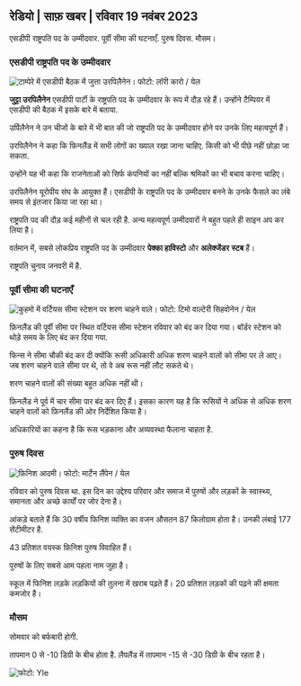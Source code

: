 ## रेडियो \| साफ़ खबर \| रविवार 19 नवंबर 2023

एसडीपी राष्ट्रपति पद के उम्मीदवार. पूर्वी सीमा की घटनाएँ. पुरुष दिवस. मौसम।

### एसडीपी राष्ट्रपति पद के उम्मीदवार

![टाम्पेरे में एसडीपी बैठक में जुत्ता उरपिलैनेन। फोटो: लॉरी कारो / येल](https://images.cdn.yle.fi/image/upload/c_crop,h_3078,w_5472,x_0,y_536/ar_1.7777777777777777,c_fill,g_faces,h_675,w_1200/dpr_1.0/q_auto:eco/f_auto/fl_losy/v1700390392/39-12029436559e5d3e7734)

**जुट्टा उरपिलैनेन** एसडीपी पार्टी के राष्ट्रपति पद के उम्मीदवार के रूप में दौड़ रहे हैं। उन्होंने टैम्पियर में एसडीपी की बैठक में इसके बारे में बताया.

उर्पिलैनेन ने उन चीजों के बारे में भी बात की जो राष्ट्रपति पद के उम्मीदवार होने पर उनके लिए महत्वपूर्ण हैं।

उरपिलैनेन ने कहा कि फिनलैंड में सभी लोगों का ख्याल रखा जाना चाहिए. किसी को भी पीछे नहीं छोड़ा जा सकता.

उन्होंने यह भी कहा कि राजनेताओं को सिर्फ कंपनियों का नहीं बल्कि श्रमिकों का भी बचाव करना चाहिए।

उरपिलैनेन यूरोपीय संघ के आयुक्त हैं। एसडीपी के राष्ट्रपति पद के उम्मीदवार बनने के उनके फैसले का लंबे समय से इंतजार किया जा रहा था।

राष्ट्रपति पद की दौड़ कई महीनों से चल रही है. अन्य महत्वपूर्ण उम्मीदवारों ने बहुत पहले ही साइन अप कर लिया है।

वर्तमान में, सबसे लोकप्रिय राष्ट्रपति पद के उम्मीदवार **पेक्का हाविस्टो** और **अलेक्जेंडर** **स्टब** हैं।

राष्ट्रपति चुनाव जनवरी में है.

### पूर्वी सीमा की घटनाएँ

![कुहमो में वर्टियस सीमा स्टेशन पर शरण चाहने वाले। फोटो: टिमो वाल्टेरी सिहवोनेन / येल](https://images.cdn.yle.fi/image/upload/c_crop,h_2312,w_4110,x_1360,y_535/ar_1.7777777777777777,c_fill,g_faces,h_675,w_1200/dpr_1.0/q_auto:eco/f_auto/fl_losy/v1700313355/39-12026836558740e2c62a)

फ़िनलैंड की पूर्वी सीमा पर स्थित वर्टियस सीमा स्टेशन रविवार को बंद कर दिया गया। बॉर्डर स्टेशन को थोड़े समय के लिए बंद कर दिया गया.

फिन्स ने सीमा चौकी बंद कर दी क्योंकि रूसी अधिकारी अधिक शरण चाहने वालों को सीमा पर ले आए। जब शरण चाहने वाले सीमा पर थे, तो वे अब रूस नहीं लौट सकते थे।

शरण चाहने वालों की संख्या बहुत अधिक नहीं थी।

फ़िनलैंड ने पूर्व में चार सीमा पार बंद कर दिए हैं। इसका कारण यह है कि रूसियों ने अधिक से अधिक शरण चाहने वालों को फ़िनलैंड की ओर निर्देशित किया है।

अधिकारियों का कहना है कि रूस भड़काना और अव्यवस्था फैलाना चाहता है.

### पुरुष दिवस

![फ़िनिश आदमी। फोटो: मार्टेन लैंपेन / येल](https://images.cdn.yle.fi/image/upload/c_crop,h_3375,w_6000,x_0,y_164/ar_1.777777777777777,c_fill,g_faces,h_675,w_1200/dpr_1.0/q_auto:eco/f_auto/fl_losy/v1700042381/39-1200843655493de62883)

रविवार को पुरुष दिवस था. इस दिन का उद्देश्य परिवार और समाज में पुरुषों और लड़कों के स्वास्थ्य, समानता और अच्छे कार्यों पर जोर देना है।

आंकड़े बताते हैं कि 30 वर्षीय फिनिश व्यक्ति का वजन औसतन 87 किलोग्राम होता है। उनकी लंबाई 177 सेंटीमीटर है.

43 प्रतिशत वयस्क फ़िनिश पुरुष विवाहित हैं।

पुरुषों के लिए सबसे आम पहला नाम जुहा है।

स्कूल में फिनिश लड़के लड़कियों की तुलना में खराब पढ़ते हैं। 20 प्रतिशत लड़कों की पढ़ने की क्षमता कमजोर है।

### मौसम

सोमवार को बर्फबारी होगी.

तापमान 0 से -10 डिग्री के बीच होता है. लैपलैंड में तापमान -15 से -30 डिग्री के बीच रहता है।

![ फोटो: Yle](https://images.cdn.yle.fi/image/upload/c_crop,h_1080,w_1919,x_0,y_0/ar_1.7777777777777777,c_fill,g_faces,h_675,w_1200/dpr_1.0/q_auto:eco/f_auto/fl_losy/v1700408413/39-1203034655a2c36dc32d)